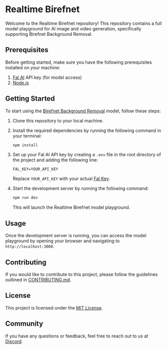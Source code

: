# Realtime Birefnet

Welcome to the Realtime Birefnet repository! This repository contains a full model playground for AI image and video generation, specifically supporting Birefnet Background Removal.

## Prerequisites

Before getting started, make sure you have the following prerequisites installed on your machine:

1. [Fal AI](https://www.fal.ai/) API key (for model access)
2. [Node.js](https://github.com/Schniz/fnm)

## Getting Started

To start using the [Birefnet Background Removal](https://fal.ai/models/birefnet) model, follow these steps:

1. Clone this repository to your local machine.
2. Install the required dependencies by running the following command in your terminal:

   ```sh
   npm install
   ```

3. Set up your Fal AI API key by creating a `.env` file in the root directory of the project and adding the following line:

   ```
   FAL_KEY=YOUR_API_KEY
   ```

   Replace `YOUR_API_KEY` with your actual [Fal Key](https://fal.ai/dashboard/keys).

4. Start the development server by running the following command:

   ```sh
   npm run dev
   ```

   This will launch the Realtime Birefnet model playground.

## Usage

Once the development server is running, you can access the model playground by opening your browser and navigating to `http://localhost:3000`.

## Contributing

If you would like to contribute to this project, please follow the guidelines outlined in [CONTRIBUTING.md](CONTRIBUTING.md).

## License

This project is licensed under the [MIT License](LICENSE).

## Community

If you have any questions or feedback, feel free to reach out to us at [Discord](https://discord.com/invite/Fyc9PwrccF).
